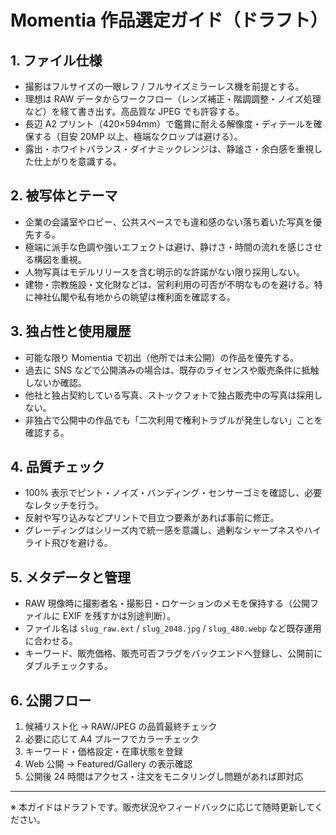 # Momentia 作品選定ガイド（ドラフト）

## 1. ファイル仕様

- 撮影はフルサイズの一眼レフ / フルサイズミラーレス機を前提とする。  
- 理想は RAW データからワークフロー（レンズ補正・階調調整・ノイズ処理など）を経て書き出す。高品質な JPEG でも許容する。  
- 長辺 A2 プリント（420×594mm）で鑑賞に耐える解像度・ディテールを確保する（目安 20MP 以上、極端なクロップは避ける）。  
- 露出・ホワイトバランス・ダイナミックレンジは、静謐さ・余白感を重視した仕上がりを意識する。

## 2. 被写体とテーマ

- 企業の会議室やロビー、公共スペースでも違和感のない落ち着いた写真を優先する。  
- 極端に派手な色調や強いエフェクトは避け、静けさ・時間の流れを感じさせる構図を重視。  
- 人物写真はモデルリリースを含む明示的な許諾がない限り採用しない。  
- 建物・宗教施設・文化財などは、営利利用の可否が不明なものを避ける。特に神社仏閣や私有地からの眺望は権利面を確認する。

## 3. 独占性と使用履歴

- 可能な限り Momentia で初出（他所では未公開）の作品を優先する。  
- 過去に SNS などで公開済みの場合は、既存のライセンスや販売条件に抵触しないか確認。  
- 他社と独占契約している写真、ストックフォトで独占販売中の写真は採用しない。  
- 非独占で公開中の作品でも「二次利用で権利トラブルが発生しない」ことを確認する。

## 4. 品質チェック

- 100% 表示でピント・ノイズ・バンディング・センサーゴミを確認し、必要なレタッチを行う。  
- 反射や写り込みなどプリントで目立つ要素があれば事前に修正。  
- グレーディングはシリーズ内で統一感を意識し、過剰なシャープネスやハイライト飛びを避ける。

## 5. メタデータと管理

- RAW 現像時に撮影者名・撮影日・ロケーションのメモを保持する（公開ファイルに EXIF を残すかは別途判断）。  
- ファイル名は `slug_raw.ext` / `slug_2048.jpg` / `slug_480.webp` など既存運用に合わせる。  
- キーワード、販売価格、販売可否フラグをバックエンドへ登録し、公開前にダブルチェックする。

## 6. 公開フロー

1. 候補リスト化 → RAW/JPEG の品質最終チェック  
2. 必要に応じて A4 プルーフでカラーチェック  
3. キーワード・価格設定・在庫状態を登録  
4. Web 公開 → Featured/Gallery の表示確認  
5. 公開後 24 時間はアクセス・注文をモニタリングし問題があれば即対応

---

※ 本ガイドはドラフトです。販売状況やフィードバックに応じて随時更新してください。
